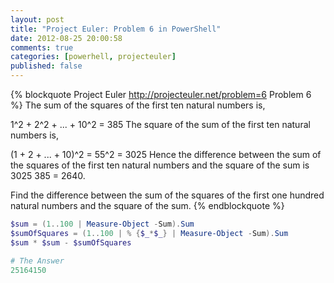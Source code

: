 ```yaml
---
layout: post
title: "Project Euler: Problem 6 in PowerShell"
date: 2012-08-25 20:00:58
comments: true
categories: [powerhell, projecteuler]
published: false
---
```

{% blockquote Project Euler http://projecteuler.net/problem=6 Problem 6 %}
The sum of the squares of the first ten natural numbers is,

1^2 + 2^2 + ... + 10^2 = 385
The square of the sum of the first ten natural numbers is,

(1 + 2 + ... + 10)^2 = 55^2 = 3025
Hence the difference between the sum of the squares of the first ten natural numbers and the square of the sum is 3025  385 = 2640.

Find the difference between the sum of the squares of the first one hundred natural numbers and the square of the sum.
{% endblockquote %}

``` ps1 Find the difference between the sum of the squares of the first one hundred natural numbers and the square of the sum.
$sum = (1..100 | Measure-Object -Sum).Sum
$sumOfSquares = (1..100 | % {$_*$_} | Measure-Object -Sum).Sum
$sum * $sum - $sumOfSquares

# The Answer
25164150
```
